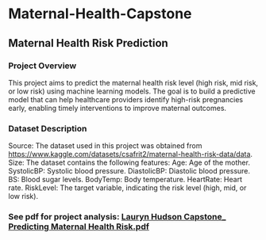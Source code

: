 # Maternal-Health-Capstone

## Maternal Health Risk Prediction

### Project Overview
This project aims to predict the maternal health risk level (high risk, mid risk, or low risk) using machine learning models. The goal is to build a predictive model that can help healthcare providers identify high-risk pregnancies early, enabling timely interventions to improve maternal outcomes.

### Dataset Description
Source: The dataset used in this project was obtained from https://www.kaggle.com/datasets/csafrit2/maternal-health-risk-data/data.
Size: The dataset contains the following features:
Age: Age of the mother.
SystolicBP: Systolic blood pressure.
DiastolicBP: Diastolic blood pressure.
BS: Blood sugar levels.
BodyTemp: Body temperature.
HeartRate: Heart rate.
RiskLevel: The target variable, indicating the risk level (high, mid, or low risk).

### See pdf for project analysis: [Lauryn Hudson Capstone_ Predicting Maternal Health Risk.pdf](https://github.com/user-attachments/files/16744110/Lauryn.Hudson.Capstone_.Predicting.Maternal.Health.Risk.pdf)

